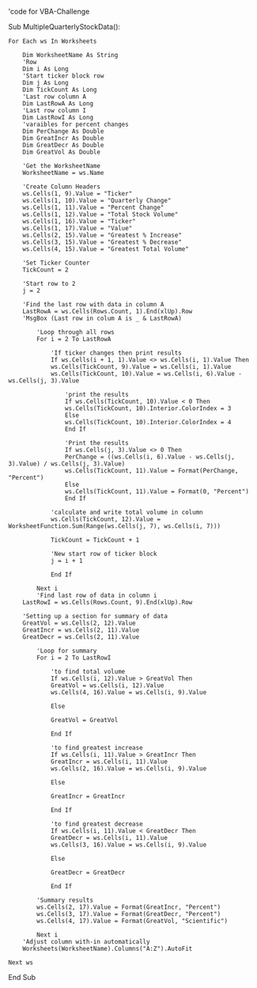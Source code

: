 'code for VBA-Challenge

Sub MultipleQuarterlyStockData():

    For Each ws In Worksheets
    
        Dim WorksheetName As String
        'Row
        Dim i As Long
        'Start ticker block row
        Dim j As Long
        Dim TickCount As Long
        'Last row column A
        Dim LastRowA As Long
        'Last row column I
        Dim LastRowI As Long
        'varaibles for percent changes
        Dim PerChange As Double
        Dim GreatIncr As Double
        Dim GreatDecr As Double
        Dim GreatVol As Double
        
        'Get the WorksheetName
        WorksheetName = ws.Name
        
        'Create Column Headers
        ws.Cells(1, 9).Value = "Ticker"
        ws.Cells(1, 10).Value = "Quarterly Change"
        ws.Cells(1, 11).Value = "Percent Change"
        ws.Cells(1, 12).Value = "Total Stock Volume"
        ws.Cells(1, 16).Value = "Ticker"
        ws.Cells(1, 17).Value = "Value"
        ws.Cells(2, 15).Value = "Greatest % Increase"
        ws.Cells(3, 15).Value = "Greatest % Decrease"
        ws.Cells(4, 15).Value = "Greatest Total Volume"
        
        'Set Ticker Counter
        TickCount = 2
        
        'Start row to 2
        j = 2
        
        'Find the last row with data in column A
        LastRowA = ws.Cells(Rows.Count, 1).End(xlUp).Row
        'MsgBox (Last row in colum A is _ & LastRowA)
        
            'Loop through all rows
            For i = 2 To LastRowA
            
                'If ticker changes then print results
                If ws.Cells(i + 1, 1).Value <> ws.Cells(i, 1).Value Then
                ws.Cells(TickCount, 9).Value = ws.Cells(i, 1).Value
                ws.Cells(TickCount, 10).Value = ws.Cells(i, 6).Value - ws.Cells(j, 3).Value
                
                    'print the results
                    If ws.Cells(TickCount, 10).Value < 0 Then
                    ws.Cells(TickCount, 10).Interior.ColorIndex = 3
                    Else
                    ws.Cells(TickCount, 10).Interior.ColorIndex = 4
                    End If
                    
                    'Print the results
                    If ws.Cells(j, 3).Value <> 0 Then
                    PerChange = ((ws.Cells(i, 6).Value - ws.Cells(j, 3).Value) / ws.Cells(j, 3).Value)
                    ws.Cells(TickCount, 11).Value = Format(PerChange, "Percent")
                    Else
                    ws.Cells(TickCount, 11).Value = Format(0, "Percent")
                    End If
                    
                'calculate and write total volume in column
                ws.Cells(TickCount, 12).Value = WorksheetFunction.Sum(Range(ws.Cells(j, 7), ws.Cells(i, 7)))
                
                TickCount = TickCount + 1
                
                'New start row of ticker block
                j = i + 1
                
                End If
            
            Next i
            'Find last row of data in column i
        LastRowI = ws.Cells(Rows.Count, 9).End(xlUp).Row
        
        'Setting up a section for summary of data
        GreatVol = ws.Cells(2, 12).Value
        GreatIncr = ws.Cells(2, 11).Value
        GreatDecr = ws.Cells(2, 11).Value
        
            'Loop for summary
            For i = 2 To LastRowI
            
                'to find total volume
                If ws.Cells(i, 12).Value > GreatVol Then
                GreatVol = ws.Cells(i, 12).Value
                ws.Cells(4, 16).Value = ws.Cells(i, 9).Value
                
                Else
                
                GreatVol = GreatVol
                
                End If
                
                'to find greatest increase
                If ws.Cells(i, 11).Value > GreatIncr Then
                GreatIncr = ws.Cells(i, 11).Value
                ws.Cells(2, 16).Value = ws.Cells(i, 9).Value
                
                Else
                
                GreatIncr = GreatIncr
                
                End If
                
                'to find greatest decrease
                If ws.Cells(i, 11).Value < GreatDecr Then
                GreatDecr = ws.Cells(i, 11).Value
                ws.Cells(3, 16).Value = ws.Cells(i, 9).Value
                
                Else
                
                GreatDecr = GreatDecr
                
                End If
            
            'Summary results
            ws.Cells(2, 17).Value = Format(GreatIncr, "Percent")
            ws.Cells(3, 17).Value = Format(GreatDecr, "Percent")
            ws.Cells(4, 17).Value = Format(GreatVol, "Scientific")
            
            Next i
        'Adjust column with-in automatically
        Worksheets(WorksheetName).Columns("A:Z").AutoFit
            
    Next ws
        
End Sub
